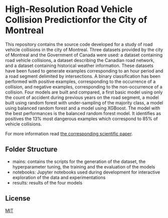 # High-Resolution Road Vehicle Collision Predictionfor the City of Montreal

This repository contains the source code developed for a study of road vehicle collisions in the city of Montreal.
Three datasets provided by the city of Montreal and the Government of Canada were used: a dataset containing road vehicle collisions, a dataset describing the Canadian road network, and a dataset containing historical weather information.
These datasets have been fused to generate examples corresponding to an hour period and a road segment delimited by intersections.
A binary classification has been performed with positive examples, corresponding to the occurrence of a collision, and negative examples, corresponding to the non-occurrence of a collision.
Four models are built and compared, a first basic model using only the count of accident during previous years on the road segment, a model built using random forest with under-sampling of the majority class, a model using balanced random forest and a model using XGBoost. 
The model with the best performances is the balanced random forest model.
It identifies as positives the 13% most dangerous examples which correspond to 85% of vehicle collisions.

For more information read [the corresponding scientific paper](https://github.com/hantoine/accident-prediction-montreal-paper/ "Paper repository").

## Folder Structure
- mains: contains the scripts for the generation of the dataset, the hyperparameter tuning, the training and the evaluation of the models
- notebooks: Jupyter notebooks used during development for interactive exploration of the data and experimentations
- results: results of the four models

## License
[MIT](https://choosealicense.com/licenses/mit/)
